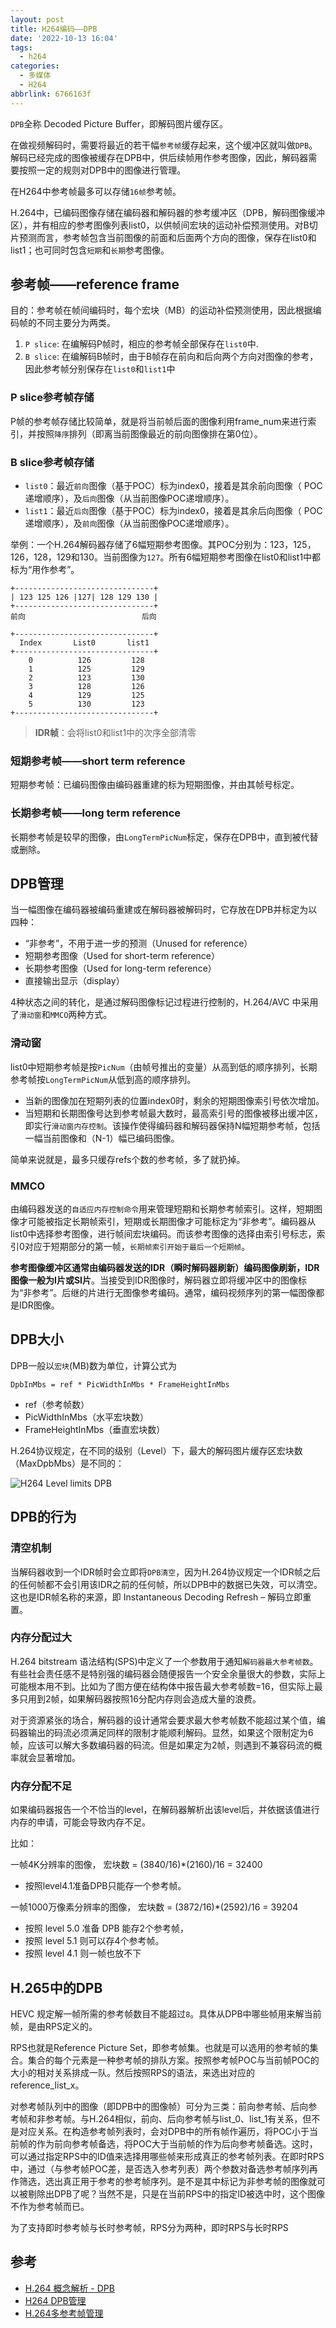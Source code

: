 ```yaml
---
layout: post
title: H264编码——DPB
date: '2022-10-13 16:04'
tags:
  - h264
categories:
  - 多媒体
  - H264
abbrlink: 6766163f
---
```


`DPB`全称 Decoded Picture Buffer，即解码图片缓存区。

在做视频解码时，需要将最近的若干幅`参考帧`缓存起来，这个缓冲区就叫做`DPB`。解码已经完成的图像被缓存在DPB中，供后续帧用作参考图像，因此，解码器需要按照一定的规则对DPB中的图像进行管理。

在H264中参考帧最多可以存储`16帧`参考帧。

<!--more-->

H.264中，已编码图像存储在编码器和解码器的参考缓冲区（DPB，解码图像缓冲区），并有相应的参考图像列表list0，以供帧间宏块的运动补偿预测使用。对B切片预测而言，参考帧包含当前图像的前面和后面两个方向的图像，保存在list0和list1；也可同时包含`短期`和`长期`参考图像。

## 参考帧——reference frame

目的：参考帧在帧间编码时，每个宏块（MB）的运动补偿预测使用，因此根据编码帧的不同主要分为两类。

1. `P slice`: 在编解码P帧时，相应的参考帧全部保存在`list0`中.
2. `B slice`: 在编解码B帧时，由于B帧存在前向和后向两个方向对图像的参考，因此参考帧分别保存在`list0`和`list1`中

### P slice参考帧存储

P帧的参考帧存储比较简单，就是将当前帧后面的图像利用frame_num来进行索引，并按照`降序`排列（即离当前图像最近的前向图像排在第0位）。

### B slice参考帧存储

- `list0`：最近`前向`图像（基于POC）标为index0，接着是其余前向图像（ POC递增顺序），及`后向`图像（从当前图像POC递增顺序）。
- `list1`：最近`后向`图像（基于POC）标为index0，接着是其余后向图像（ POC递增顺序），及`前向`图像（从当前图像POC递增顺序）。

举例：一个H.264解码器存储了6幅短期参考图像。其POC分别为：123，125，126，128，129和130。当前图像为`127`。所有6幅短期参考图像在list0和list1中都标为“用作参考”。
```
+-------------------------------+
| 123 125 126 |127| 128 129 130 |
+-------------------------------+
前向                          后向

+-------------------------------+
  Index       List0       list1
+-------------------------------+
    0          126         128
    1          125         129
    2          123         130
    3          128         126
    4          129         125
    5          130         123
+-------------------------------+
```

> **IDR帧**：会将list0和list1中的次序全部清零

### 短期参考帧——short term reference

短期参考帧：已编码图像由编码器重建的标为短期图像，并由其帧号标定。


### 长期参考帧——long term reference

长期参考帧是较早的图像，由`LongTermPicNum`标定，保存在DPB中，直到被代替或删除。


## DPB管理

当一幅图像在编码器被编码重建或在解码器被解码时，它存放在DPB并标定为以四种：

- “非参考”，不用于进一步的预测（Unused for reference）
- 短期参考图像（Used for short-term reference）
- 长期参考图像（Used for long-term reference）
- 直接输出显示（display）

4种状态之间的转化，是通过解码图像标记过程进行控制的，H.264/AVC 中采用了`滑动窗`和`MMCO`两种方式。

### 滑动窗

list0中短期参考帧是按`PicNum`（由帧号推出的变量）从高到低的顺序排列，长期参考帧按`LongTermPicNum`从低到高的顺序排列。
- 当新的图像加在短期列表的位置index0时，剩余的短期图像索引号依次增加。
- 当短期和长期图像号达到参考帧最大数时，最高索引号的图像被移出缓冲区，即实行`滑动窗内存控制`。该操作使得编码器和解码器保持N幅短期参考帧，包括一幅当前图像和（N-1）幅已编码图像。

简单来说就是，最多只缓存refs个数的参考帧，多了就扔掉。

### MMCO

由编码器发送的`自适应内存控制命令`用来管理短期和长期参考帧索引。这样，短期图像才可能被指定长期帧索引，短期或长期图像才可能标定为“非参考”。编码器从list0中选择参考图像，进行帧间宏块编码。而该参考图像的选择由索引号标志，索引0对应于短期部分的第一帧，`长期帧索引开始于最后一个短期帧`。



**参考图像缓冲区通常由编码器发送的IDR（瞬时解码器刷新）编码图像刷新，IDR图像一般为I片或SI片**。当接受到IDR图像时，解码器立即将缓冲区中的图像标为“非参考”。后继的片进行无图像参考编码。通常，编码视频序列的第一幅图像都是IDR图像。



## DPB大小

DPB一般以`宏块`(MB)数为单位，计算公式为

```
DpbInMbs = ref * PicWidthInMbs * FrameHeightInMbs
```
- ref（参考帧数）
- PicWidthInMbs（水平宏块数）
- FrameHeightInMbs（垂直宏块数）

H.264协议规定，在不同的级别（Level）下，最大的解码图片缓存区宏块数（MaxDpbMbs）是不同的：

![H264 Level limits DPB](/images/2022/10/h264_level_limits_dpb.png)


## DPB的行为

### 清空机制

当解码器收到一个IDR帧时会立即将`DPB清空`，因为H.264协议规定一个IDR帧之后的任何帧都不会引用该IDR之前的任何帧，所以DPB中的数据已失效，可以清空。这也是IDR帧名称的来源，即 Instantaneous Decoding Refresh – 解码立即重置。

### 内存分配过大

H.264 bitstream 语法结构(SPS)中定义了一个参数用于通知`解码器最大参考帧数`。有些社会责任感不是特别强的编码器会随便报告一个安全余量很大的参数，实际上可能根本用不到。比如为了图方便在结构体中报告最大参考帧数=16，但实际上最多只用到2帧，如果解码器按照16分配内存则会造成大量的浪费。

对于资源紧张的场合，解码器的设计通常会要求最大参考帧数不能超过某个值，编码器输出的码流必须满足同样的限制才能顺利解码。显然，如果这个限制定为6帧，应该可以解大多数编码器的码流。但是如果定为2帧，则遇到不兼容码流的概率就会显著增加。

### 内存分配不足

如果编码器报告一个不恰当的level，在解码器解析出该level后，并依据该值进行内存的申请，可能会导致内存不足。

比如：

一帧4K分辨率的图像， 宏块数 = (3840/16)*(2160)/16 = 32400
- 按照level4.1准备DPB只能存一个参考帧。

一帧1000万像素分辨率的图像， 宏块数 = (3872/16)*(2592)/16 = 39204
- 按照 level 5.0 准备 DPB 能存2个参考帧，
- 按照 level 5.1 则可以存4个参考帧。
- 按照 level 4.1 则一帧也放不下



## H.265中的DPB

HEVC 规定解一帧所需的参考帧数目不能超过`8`。具体从DPB中哪些帧用来解当前帧，是由RPS定义的。

RPS也就是Reference Picture Set，即参考帧集。也就是可以选用的参考帧的集合。集合的每个元素是一种参考帧的排队方案。按照参考帧POC与当前帧POC的大小的相对关系排成一队。然后按照RPS的语法，来选出对应的reference_list_x。

对参考帧队列中的图像（即DPB中的图像帧）可分为三类：前向参考帧、后向参考帧和非参考帧。与H.264相似，前向、后向参考帧与list_0、list_1有关系，但不是对应关系。在构造参考帧列表时，会对DPB中的所有帧作遍历，将POC小于当前帧的作为前向参考帧备选，将POC大于当前帧的作为后向参考帧备选。这时，可以通过指定RPS中的ID值来选择用哪些帧来形成真正的参考帧列表。在即时RPS中，通过（与参考帧POC差，是否选入参考列表）两个参数对备选参考帧序列再作筛选，选出真正用于参考的参考帧序列。是不是其中标记为非参考帧的图像就可以被剔除出DPB了呢？当然不是，只是在当前RPS中的指定ID被选中时，这个图像不作为参考帧而已。

为了支持即时参考帧与长时参考帧，RPS分为两种，即时RPS与长时RPS


## 参考

- [H.264 概念解析 - DPB](https://zhuanlan.zhihu.com/p/100298666)
- [H264 DPB管理](https://blog.csdn.net/yanceyxin/article/details/81948449)
- [H.264多参考帧管理](https://blog.csdn.net/Kayson12345/article/details/105646947)
